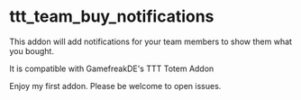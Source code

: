 # ttt_team_buy_notifications 

This addon will add notifications for your team members to show them what you bought.

It is compatible with GamefreakDE's TTT Totem Addon

Enjoy my first addon.
Please be welcome to open issues.
